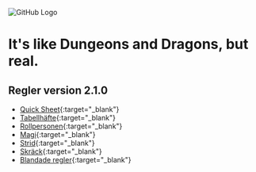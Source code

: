 ![GitHub Logo](/images/osr-logo.png) 

# It's like Dungeons and Dragons, but real.

## Regler version 2.1.0
* [Quick Sheet](/pdfs/fantasy-regler.pdf){:target="_blank"} 
* [Tabellhäfte](/pdfs/fantasy-tabellhäfte.pdf){:target="_blank"}
* [Rollpersonen](/rules/rules-pc-index.md){:target="_blank"}
* [Magi](/rules/rules-magic-index.md){:target="_blank"}
* [Strid](/rules/rules-combat-index.md){:target="_blank"}
* [Skräck](/rules/rules-fear.md){:target="_blank"}
* [Blandade regler](/rules/rules-misc.md){:target="_blank"}
